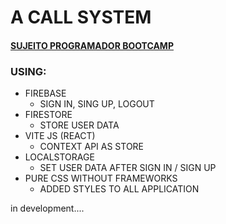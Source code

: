 # A CALL SYSTEM
#### [SUJEITO PROGRAMADOR BOOTCAMP](https://fabricadeapps.club.hotmart.com)
### USING:
- FIREBASE
  - SIGN IN, SING UP, LOGOUT
- FIRESTORE
  - STORE USER DATA
- VITE JS (REACT)
  - CONTEXT API AS STORE
- LOCALSTORAGE
  - SET USER DATA AFTER SIGN IN / SIGN UP
- PURE CSS WITHOUT FRAMEWORKS
  - ADDED STYLES TO ALL APPLICATION


in development....